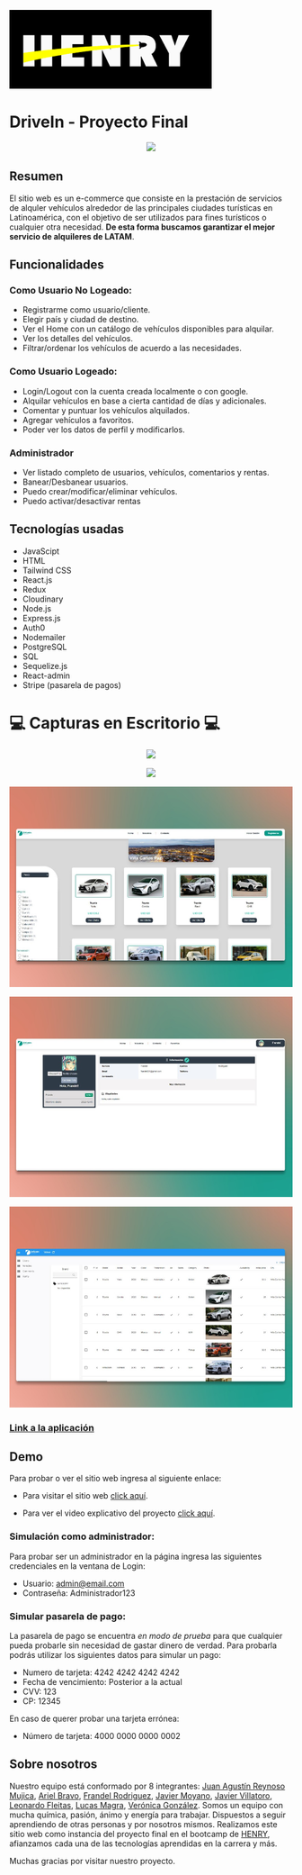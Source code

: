 ![HenryLogo](/client/src/images/descarga.png)

# DriveIn - Proyecto Final

<p align="center">
  <img height="150" src="./client/src/images/LogoVerde.png" />
</p>

## Resumen

El sitio web es un e-commerce que consiste en la prestación de servicios  de alquler vehículos alrededor de las principales ciudades turísticas en Latinoamérica, con el objetivo de ser utilizados para fines turísticos o cualquier otra necesidad. **De esta forma buscamos garantizar el mejor servicio de alquileres de LATAM**.

## Funcionalidades

### Como Usuario No Logeado:

-   Registrarme como usuario/cliente.
-   Elegir país y ciudad de destino.
-   Ver el Home con un catálogo de vehículos disponibles para alquilar.
-   Ver los detalles del vehículos.
-   Filtrar/ordenar los vehículos de acuerdo a las necesidades.


### Como Usuario Logeado:

-   Login/Logout con la cuenta creada localmente o con google.
-   Alquilar vehículos en base a cierta cantidad de días y adicionales.
-   Comentar y puntuar los vehículos alquilados.
-   Agregar vehículos a favoritos.
-   Poder ver los datos de perfil y modificarlos.


### Administrador

-   Ver listado completo de usuarios, vehículos, comentarios y rentas.
-   Banear/Desbanear usuarios.
-   Puedo crear/modificar/eliminar vehículos.
-   Puedo activar/desactivar rentas


## Tecnologías usadas

-   JavaScipt
-   HTML
-   Tailwind CSS
-   React.js
-   Redux
-   Cloudinary
-   Node.js
-   Express.js
-   Auth0
-   Nodemailer
-   PostgreSQL
-   SQL
-   Sequelize.js
-   React-admin
-   Stripe (pasarela de pagos)

# 💻 Capturas en Escritorio 💻

<p align="center">
  <img  src="./client/src/images/DriveInHome.jpeg" />
</p>
<p align="center">
  <img  src="./client/src/images/home.jpeg" />
</p>
<p align="center">
  <img  src="./client/src/images/detail.jpeg" />
</p>
<p align="center">
  <img  src="./client/src/images/perfil.jpeg" />
</p>
<p align="center">
  <img  src="./client/src/images/admin.jpeg" />
</p>

### <a href="https://drivein.vercel.app/">Link a la aplicación</a>

## Demo

Para probar o ver el sitio web ingresa al siguiente enlace:

-   Para visitar el sitio web [click aquí](https://drivein.vercel.app/).

-   Para ver el video explicativo del proyecto [click aquí](#).

### Simulación como administrador:

Para probar ser un administrador en la página ingresa las siguientes credenciales en la ventana de Login:

-   Usuario: admin@email.com
-   Contraseña: Administrador123

### Simular pasarela de pago:

La pasarela de pago se encuentra _en modo de prueba_ para que cualquier pueda probarle sin necesidad de gastar dinero de verdad.
Para probarla podrás utilizar los siguientes datos para simular un pago:

-   Numero de tarjeta: 4242 4242 4242 4242
-   Fecha de vencimiento: Posterior a la actual
-   CVV: 123
-   CP: 12345

En caso de querer probar una tarjeta errónea:

-   Número de tarjeta: 4000 0000 0000 0002

## Sobre nosotros

Nuestro equipo está conformado por 8 integrantes: [Juan Agustín Reynoso Mujica](https://github.com/jagustinrm), [Ariel Bravo](https://github.com/arielbg00), [Frandel Rodriguez](https://github.com/Naotari), [Javier Moyano](https://github.com/Javymoyano), [Javier Villatoro](https://github.com/Javillat), [Leonardo Fleitas](https://github.com/abfleitas), [Lucas Magra](https://github.com/luqasmagra), [Verónica González](https://github.com/verojuy). Somos un equipo con mucha química, pasión, ánimo y energía para trabajar. Dispuestos a seguir aprendiendo de otras personas y por nosotros mismos. Realizamos este sitio web como instancia del proyecto final en el bootcamp de [HENRY](https://www.soyhenry.com), afianzamos cada una de las tecnologías aprendidas en la carrera y más.

Muchas gracias por visitar nuestro proyecto.